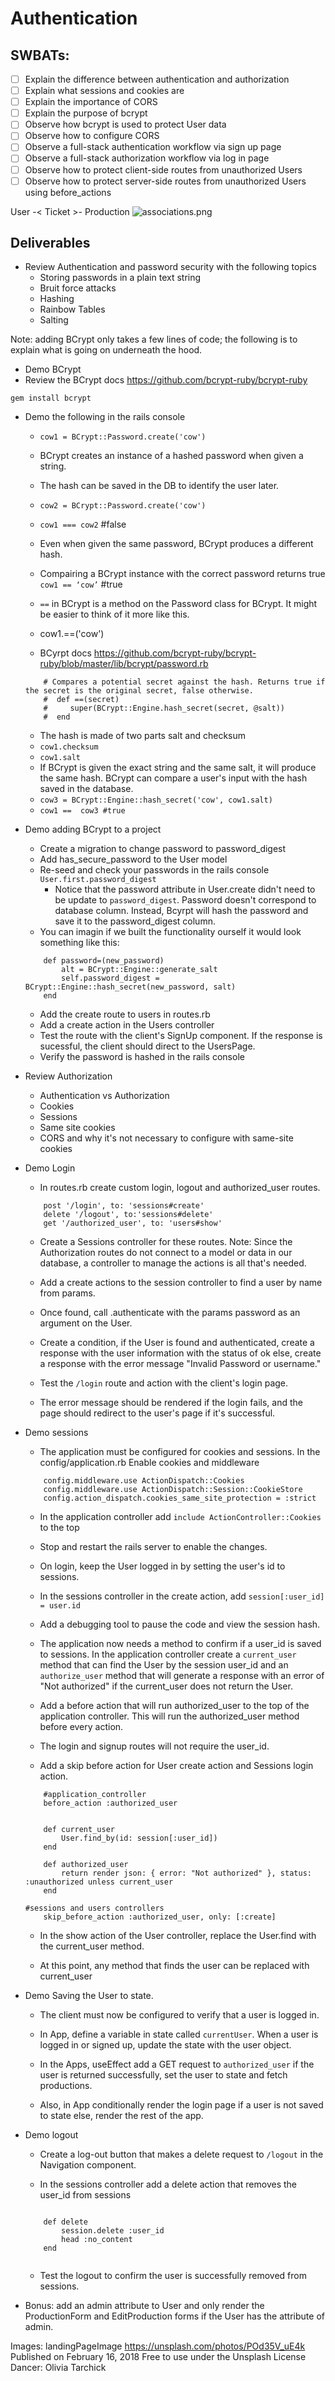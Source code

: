# Authentication
## SWBATs:
- [ ] Explain the difference between authentication and authorization
- [ ] Explain what sessions and cookies are
- [ ] Explain the importance of CORS
- [ ] Explain the purpose of bcrypt
- [ ] Observe how bcrypt is used to protect User data
- [ ] Observe how to configure CORS
- [ ] Observe a full-stack authentication workflow via sign up page
- [ ] Observe a full-stack authorization workflow via log in page
- [ ] Observe how to protect client-side routes from unauthorized Users
- [ ] Observe how to protect server-side routes from unauthorized Users using before_actions

User -< Ticket >- Production
![associations.png](assets/associations_fixed.png)

## Deliverables
- Review Authentication and password security with the following topics
	- Storing passwords in a plain text string
	- Bruit force attacks
	- Hashing
	- Rainbow Tables
	- Salting 

Note: adding BCrypt only takes a few lines of code; the following is to explain what is going on underneath the hood.

- Demo BCrypt
- Review the BCrypt docs https://github.com/bcrypt-ruby/bcrypt-ruby

`gem install bcrypt`

- Demo the following in the rails console
    - `cow1 = BCrypt::Password.create('cow')`
    - BCrypt creates an instance of a hashed password when given a string.
    -  The hash can be saved in the DB to identify the user later. 
    - `cow2 = BCrypt::Password.create('cow')`
    - `cow1 === cow2` #false
    - Even when given the same password, BCrypt produces a different hash. 


    - Compairing a BCrypt instance with the correct password returns true
    `cow1 == ‘cow’` #true

    - `==` in BCrypt is a method on the Password class for BCrypt. It might be easier to think of it more like this. 
    - cow1.==('cow')
    - BCyrpt docs https://github.com/bcrypt-ruby/bcrypt-ruby/blob/master/lib/bcrypt/password.rb
    ```
        # Compares a potential secret against the hash. Returns true if the secret is the original secret, false otherwise.	
        #  def ==(secret)
        #     super(BCrypt::Engine.hash_secret(secret, @salt))
        #  end
    ```
    - The hash is made of two parts salt and checksum
    - `cow1.checksum`
    - `cow1.salt`
    - If BCrypt is given the exact string and the same salt, it will produce the same hash. BCrypt can compare a user's input with the hash saved in the database.
    - `cow3 = BCrypt::Engine::hash_secret('cow', cow1.salt)`
    - `cow1 ==  cow3 #true`

- Demo adding BCrypt to a project
    - Create a migration to change password to password_digest
    - Add has_secure_password to the User model
    - Re-seed and check your passwords in the rails console `User.first.password_digest`
        - Notice that the password attribute in User.create didn't need to be update to `password_digest`. Password doesn't correspond to database column. Instead, Bcyrpt will hash the password and save it to the password_digest column.
    - You can imagin if we built the functionality ourself it would look something like this:
    ```
        def password=(new_password)
            alt = BCrypt::Engine::generate_salt
            self.password_digest = BCrypt::Engine::hash_secret(new_password, salt)
        end
    ```

    - Add the create route to users in routes.rb
    - Add a create action in the Users controller
    - Test the route with the client's SignUp component. If the response is sucessful, the client should direct to the UsersPage. 
    - Verify the password is hashed in the rails console 

- Review Authorization 
    - Authentication vs Authorization
    - Cookies
    - Sessions
    - Same site cookies 
    - CORS and why it's not necessary to configure with same-site cookies

- Demo Login 
    - In routes.rb create custom login, logout and authorized_user routes.
    ```
        post '/login', to: 'sessions#create'
        delete '/logout', to:'sessions#delete' 
        get '/authorized_user', to: 'users#show'
    ```

    - Create a Sessions controller for these routes. Note: Since the Authorization routes do not connect to a model or data in our database, a controller to manage the actions is all that's needed. 

    - Add a create actions to the session controller to find a user by name from params.
    
    - Once found, call .authenticate with the params password as an argument on the User. 
    
    - Create a condition, if the User is found and authenticated, create a response with the user information with the status of ok else, create a response with the error message "Invalid Password or username."

    - Test the `/login` route and action with the client's login page. 

    - The error message should be rendered if the login fails, and the page should redirect to the user's page if it's successful.

- Demo sessions
    - The application must be configured for cookies and sessions. In the config/application.rb  Enable cookies and middleware
    ```
        config.middleware.use ActionDispatch::Cookies
        config.middleware.use ActionDispatch::Session::CookieStore
        config.action_dispatch.cookies_same_site_protection = :strict
    ```
    - In the application controller add 	   `include ActionController::Cookies` to the top
    
    - Stop and restart the rails server to enable the changes.

    - On login, keep the User logged in by setting the user's id to sessions. 
    
    - In the sessions controller in the create action, add `session[:user_id] = user.id`
    
    - Add a debugging tool to pause the code and view the session hash.

    - The application now needs a method to confirm if a user_id is saved to sessions. In the application controller create a `current_user` method that can find the User by the session user_id and an `authorize_user` method that will generate a response with an error of "Not authorized" if the current_user does not return the User.
   
    - Add a before action that will run authorized_user to the top of the application controller. This will run the authorized_user method before every action.
   
    - The login and signup routes will not require the user_id.
   
    - Add a skip before action for User create action and Sessions login action.

    ```
        #application_controller
        before_action :authorized_user


        def current_user
            User.find_by(id: session[:user_id])
        end

        def authorized_user  
            return render json: { error: "Not authorized" }, status: :unauthorized unless current_user
        end
  
    #sessions and users controllers
        skip_before_action :authorized_user, only: [:create]

    ```

    - In the show action of the User controller, replace the User.find with the current_user method.
   
    - At this point, any method that finds the user can be replaced with current_user



- Demo Saving the User to state. 
    - The client must now be configured to verify that a user is logged in.
   
    - In App, define a variable in state called `currentUser`. When a user is logged in or signed up, update the state with the user object.

    - In the Apps, useEffect add a GET request to `authorized_user` if the user is returned successfully, set the user to state and fetch productions.

    - Also, in App conditionally render the login page if a user is not saved to state else, render the rest of the app.



- Demo logout
    - Create a log-out button that makes a delete request to `/logout` in the Navigation component.
    
    - In the sessions controller add a delete action that removes the user_id from sessions

    ```

        def delete
            session.delete :user_id
            head :no_content
        end


    ```

    - Test the logout to confirm the user is successfully removed from sessions.


- Bonus: add an admin attribute to User and only render the ProductionForm and EditProduction forms if the User has the attribute of admin.








Images:
landingPageImage
https://unsplash.com/photos/POd35V_uE4k
Published on February 16, 2018
Free to use under the Unsplash License
Dancer: Olivia Tarchick